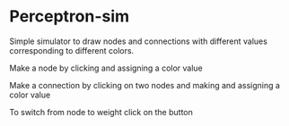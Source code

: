 # Perceptron-sim

Simple simulator to draw nodes and connections with different values corresponding to different colors.

Make a node by clicking and assigning a color value

Make a connection by clicking on two nodes and making and assigning a color value

To switch from node to weight click on the button
